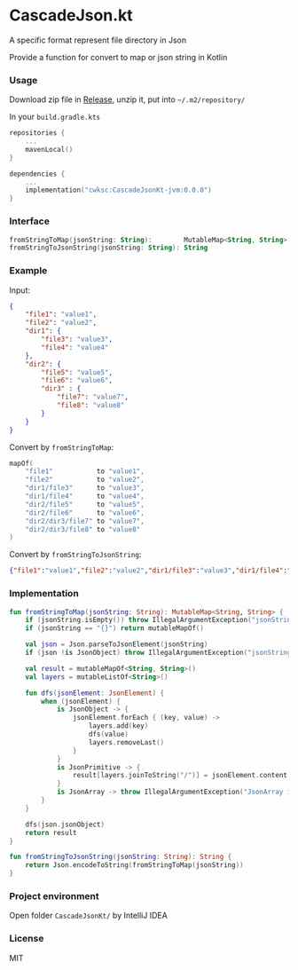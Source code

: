 # CascadeJson.kt

A specific format represent file directory in Json

Provide a function for convert to map or json string in Kotlin

### Usage

Download zip file in [Release](https://github.com/CWKSC/CascadeJson.kt/releases), unzip it, put into `~/.m2/repository/`

In your `build.gradle.kts`

```kotlin
repositories {
    ...
    mavenLocal()
}

dependencies {
    ...
    implementation("cwksc:CascadeJsonKt-jvm:0.0.0")
}
```

### Interface

```kotlin
fromStringToMap(jsonString: String):        MutableMap<String, String>
fromStringToJsonString(jsonString: String): String
```

### Example

Input:

```json
{
    "file1": "value1",
    "file2": "value2",
    "dir1": {
        "file3": "value3",
        "file4": "value4"
    },
    "dir2": {
        "file5": "value5",
        "file6": "value6",
        "dir3" : {
            "file7": "value7",
            "file8": "value8"
        }
    }
}
```

Convert by `fromStringToMap`:

```kotlin
mapOf(
    "file1"           to "value1",
    "file2"           to "value2",
    "dir1/file3"      to "value3",
    "dir1/file4"      to "value4",
    "dir2/file5"      to "value5",
    "dir2/file6"      to "value6",
    "dir2/dir3/file7" to "value7",
    "dir2/dir3/file8" to "value8"
)
```

Convert by `fromStringToJsonString`:

```json
{"file1":"value1","file2":"value2","dir1/file3":"value3","dir1/file4":"value4","dir2/file5":"value5","dir2/file6":"value6","dir2/dir3/file7":"value7","dir2/dir3/file8":"value8"}
```

### Implementation

```kotlin
fun fromStringToMap(jsonString: String): MutableMap<String, String> {
    if (jsonString.isEmpty()) throw IllegalArgumentException("jsonString is empty")
    if (jsonString == "{}") return mutableMapOf()

    val json = Json.parseToJsonElement(jsonString)
    if (json !is JsonObject) throw IllegalArgumentException("jsonString is not a JsonObject")

    val result = mutableMapOf<String, String>()
    val layers = mutableListOf<String>()

    fun dfs(jsonElement: JsonElement) {
        when (jsonElement) {
            is JsonObject -> {
                jsonElement.forEach { (key, value) ->
                    layers.add(key)
                    dfs(value)
                    layers.removeLast()
                }
            }
            is JsonPrimitive -> {
                result[layers.joinToString("/")] = jsonElement.content
            }
            is JsonArray -> throw IllegalArgumentException("JsonArray is not expected")
        }
    }

    dfs(json.jsonObject)
    return result
}

fun fromStringToJsonString(jsonString: String): String {
    return Json.encodeToString(fromStringToMap(jsonString))
}
```

### Project environment

Open folder `CascadeJsonKt/` by IntelliJ IDEA

### License

MIT
